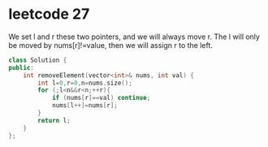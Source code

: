 # leetcode 27 

We set l and r these two pointers, and we will always move r. The l will only be moved by nums[r]!=value, then we will assign r to the left.

```cpp
class Solution {
public:
    int removeElement(vector<int>& nums, int val) {
        int l=0,r=0,n=nums.size();
        for (;l<n&&r<n;++r){
            if (nums[r]==val) continue;
            nums[l++]=nums[r];
        }
        return l;
    }
};
```
